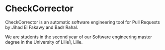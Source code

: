 # CheckCorrector

CheckCorrector is an automatic software engineering tool for Pull Requests by Jihad El Fakawy and Badr Rahal.

We are students in the second year of our Software engineering master degree in the University of Lille1, Lille.
